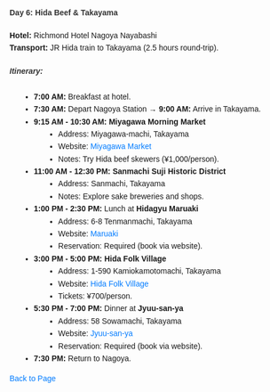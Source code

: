 <html>
<head>
    <title>Day 6</title>
    <style>
        body {
            font-family: Arial, sans-serif;
            line-height: 1.6;
            margin: 20px;
        }
        h4, h5 {
            color: #333;
        }
        ul {
            list-style-type: disc;
            margin-left: 20px;
        }
        a {
            color: #007BFF;
            text-decoration: none;
        }
        a:hover {
            text-decoration: underline;
        }
    </style>
</head>
<body>
    <div>
        <h4><strong>Day 6: Hida Beef & Takayama</strong></h4>
        <p><strong>Hotel:</strong> Richmond Hotel Nagoya Nayabashi<br>
        <strong>Transport:</strong> JR Hida train to Takayama (2.5 hours round-trip).</p>
        <h5>Itinerary:</h5>
        <ul>
            <li><strong>7:00 AM:</strong> Breakfast at hotel.</li>      
            <li><strong>7:30 AM:</strong> Depart Nagoya Station → <strong>9:00 AM:</strong> Arrive in Takayama.</li>
            <li><strong>9:15 AM - 10:30 AM:</strong> <strong>Miyagawa Morning Market</strong>
                <ul>
                    <li>Address: Miyagawa-machi, Takayama</li>
                    <li>Website: <a href="https://www.hida.jp/english/">Miyagawa Market</a></li>
                    <li>Notes: Try Hida beef skewers (¥1,000/person).</li>
                </ul>
            </li>
            <li><strong>11:00 AM - 12:30 PM:</strong> <strong>Sanmachi Suji Historic District</strong>
                <ul>
                    <li>Address: Sanmachi, Takayama</li>
                    <li>Notes: Explore sake breweries and shops.</li>
                </ul>
            </li>
            <li><strong>1:00 PM - 2:30 PM:</strong> Lunch at <strong>Hidagyu Maruaki</strong>
                <ul>
                    <li>Address: 6-8 Tenmanmachi, Takayama</li>
                    <li>Website: <a href="https://hidagyu-maruaki.com/en/">Maruaki</a></li>
                    <li>Reservation: Required (book via website).</li>
                </ul>
            </li>
            <li><strong>3:00 PM - 5:00 PM:</strong> <strong>Hida Folk Village</strong>
                <ul>
                    <li>Address: 1-590 Kamiokamotomachi, Takayama</li>
                    <li>Website: <a href="https://www.hidanosato.co.jp/english/">Hida Folk Village</a></li>
                    <li>Tickets: ¥700/person.</li>
                </ul>
            </li>
            <li><strong>5:30 PM - 7:00 PM:</strong> Dinner at <strong>Jyuu-san-ya</strong>
                <ul>
                    <li>Address: 58 Sowamachi, Takayama</li>
                    <li>Website: <a href="https://www.jyuu-sanya.com/">Jyuu-san-ya</a></li>
                    <li>Reservation: Required (book via website).</li>
                </ul>
            </li>
            <li><strong>7:30 PM:</strong> Return to Nagoya.</li>
        </ul>
        <p><a href="https://inducedcandle172.github.io/inducedcandle172">Back to Page</a>